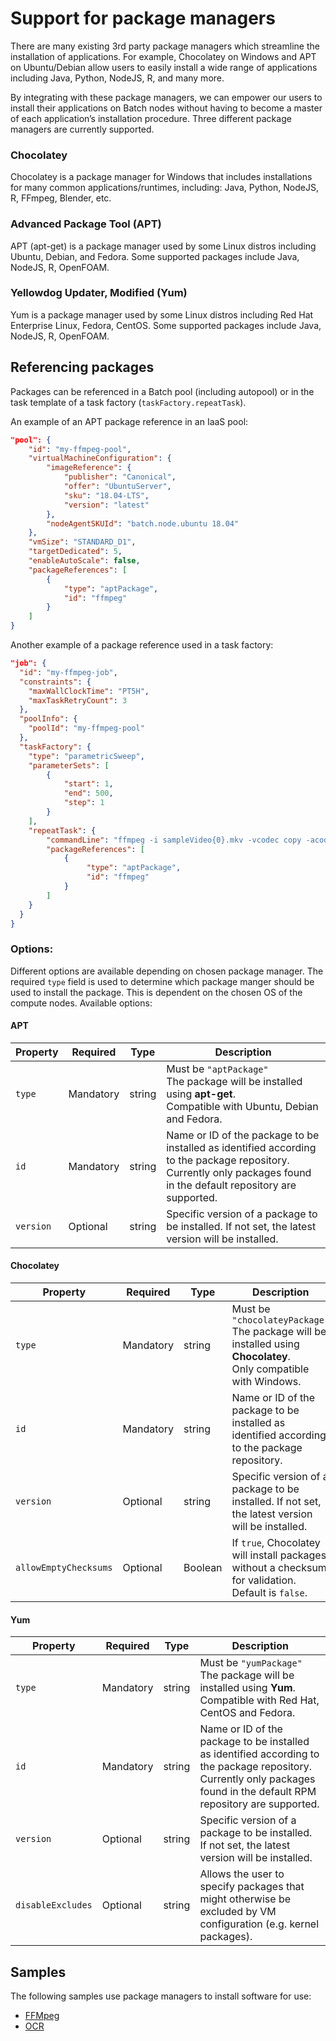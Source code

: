# Support for package managers


There are many existing 3rd party package managers which streamline the installation of applications. 
For example, Chocolatey on Windows and APT on Ubuntu/Debian allow users to easily install a wide range of applications 
including Java, Python, NodeJS, R, and many more.

By integrating with these package managers, we can empower our users to install their applications on Batch nodes 
without having to become a master of each application’s installation procedure. Three different package managers are currently
supported.


### Chocolatey

Chocolatey is a package manager for Windows that includes installations for many common applications/runtimes, 
including: Java, Python, NodeJS, R, FFmpeg, Blender, etc.


### Advanced Package Tool (APT)

APT (apt-get) is a package manager used by some Linux distros including Ubuntu, Debian, and Fedora. 
Some supported packages include Java, NodeJS, R, OpenFOAM.


### Yellowdog Updater, Modified (Yum)

Yum is a package manager used by some Linux distros including  Red Hat Enterprise Linux, Fedora, CentOS. 
Some supported packages include Java, NodeJS, R, OpenFOAM.

## Referencing packages

Packages can be referenced in a Batch pool (including autopool) or in the task template of a 
task factory (`taskFactory.repeatTask`). 

An example of an APT package reference in an IaaS pool:
```json
"pool": {
    "id": "my-ffmpeg-pool",
    "virtualMachineConfiguration": {
        "imageReference": {
            "publisher": "Canonical",
            "offer": "UbuntuServer",
            "sku": "18.04-LTS",
            "version": "latest"
        },
        "nodeAgentSKUId": "batch.node.ubuntu 18.04"
    },
    "vmSize": "STANDARD_D1",
    "targetDedicated": 5,
    "enableAutoScale": false,
    "packageReferences": [
        {
            "type": "aptPackage",
            "id": "ffmpeg"
        }
    ]
}
```

Another example of a package reference used in a task factory:
```json
"job": {
  "id": "my-ffmpeg-job",
  "constraints": {
    "maxWallClockTime": "PT5H",
    "maxTaskRetryCount": 3
  },
  "poolInfo": {
    "poolId": "my-ffmpeg-pool"
  },
  "taskFactory": {
    "type": "parametricSweep",
    "parameterSets": [
        {
            "start": 1,
            "end": 500,
            "step": 1
        }
    ],
    "repeatTask": {
        "commandLine": "ffmpeg -i sampleVideo{0}.mkv -vcodec copy -acodec copy output{0}.mp4 -y",
        "packageReferences": [
            {
                 "type": "aptPackage",
                 "id": "ffmpeg"
            }
        ]
    }
  }
}
```

### Options:

Different options are available depending on chosen package manager.
The required `type` field is used to determine which package manger should be used to install the package.
This is dependent on the chosen OS of the compute nodes. Available options:

#### APT

| Property  | Required  | Type   | Description                                                                                                                                                               |
| --------- | --------- | ------ | ------------------------------------------------------------------------------------------------------------------------------------------------------------------------- |
| `type`    | Mandatory | string | Must be `"aptPackage"`<br/> The package will be installed using **apt-get**. <br/>Compatible with Ubuntu, Debian and Fedora.                                              |
| `id`      | Mandatory | string | Name or ID of the package to be installed as identified according to the package repository. <br/> Currently only packages found in the default repository are supported. |
| `version` | Optional  | string | Specific version of a package to be installed. If not set, the latest version will be installed.                                                                          |

#### Chocolatey

| Property              | Required  | Type    | Description                                                                                                               |
| --------------------- | --------- | ------- | ------------------------------------------------------------------------------------------------------------------------- |
| `type`                | Mandatory | string  | Must be `"chocolateyPackage"`<br/> The package will be installed using **Chocolatey**. <br/>Only compatible with Windows. |
| `id`                  | Mandatory | string  | Name or ID of the package to be installed as identified according to the package repository.                              |
| `version`             | Optional  | string  | Specific version of a package to be installed. If not set, the latest version will be installed.                          |
| `allowEmptyChecksums` | Optional  | Boolean | If `true`, Chocolatey will install packages without a checksum for validation. Default is `false`.                        |

#### Yum

| Property          | Required  | Type   | Description                                                                                                                                                                   |
| ----------------- | --------- | ------ | ----------------------------------------------------------------------------------------------------------------------------------------------------------------------------- |
| `type`            | Mandatory | string | Must be `"yumPackage"`<br/> The package will be installed using **Yum**. <br/>Compatible with Red Hat, CentOS and Fedora.                                                     |
| `id`              | Mandatory | string | Name or ID of the package to be installed as identified according to the package repository. <br/> Currently only packages found in the default RPM repository are supported. |
| `version`         | Optional  | string | Specific version of a package to be installed. If not set, the latest version will be installed.                                                                              |
| `disableExcludes` | Optional  | string | Allows the user to specify packages that might otherwise be excluded by VM configuration (e.g. kernel packages).                                                              |

## Samples

The following samples use package managers to install software for use:

* [FFMpeg](../samples/ffmpeg)
* [OCR](../samples/ocr)
